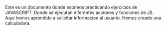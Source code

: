 Este es un documento donde estamos practicando ejercicios de JAVASCRIPT.
Donde se ejecutan diferentes acciones y funciones de JS.
Aqui hemos aprendido a solicitar informacion al usuario.
Hemos creado una calculadora.
